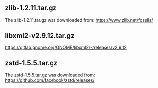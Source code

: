 ## zlib-1.2.11.tar.gz
The zlib-1.2.11.tar.gz was downloaded from: https://www.zlib.net/fossils/

## libxml2-v2.9.12.tar.gz
https://gitlab.gnome.org/GNOME/libxml2/-/releases/v2.9.12

## zstd-1.5.5.tar.gz
The zstd-1.5.5.tar.gz was downloaded from: https://github.com/facebook/zstd/releases/
